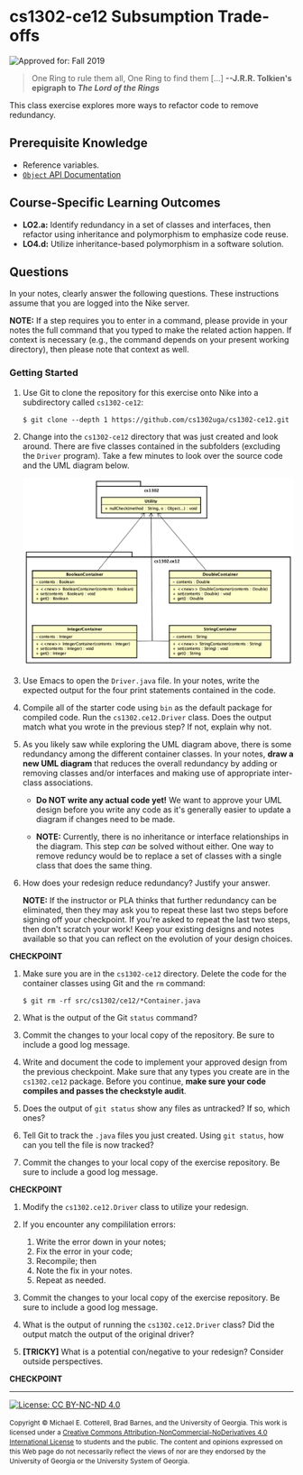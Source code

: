 # cs1302-ce12 Subsumption Trade-offs

![Approved for: Fall 2019](https://img.shields.io/badge/Approved%20for-Fall%202019-brightgreen)

> One Ring to rule them all, One Ring to find them [...]
> **--J.R.R. Tolkien's epigraph to _The Lord of the Rings_**

This class exercise explores more ways to refactor code to remove redundancy.

## Prerequisite Knowledge

* Reference variables.
* [`Object` API Documentation](https://docs.oracle.com/javase/8/docs/api/java/lang/Object.html)

## Course-Specific Learning Outcomes

* **LO2.a:** Identify redundancy in a set of classes and interfaces, then refactor using inheritance and 
polymorphism to emphasize code reuse.
* **LO4.d:** Utilize  inheritance-based polymorphism in a software solution.

## Questions

In your notes, clearly answer the following questions. These instructions assume that you are 
logged into the Nike server. 

**NOTE:** If a step requires you to enter in a command, please provide in your notes the full 
command that you typed to make the related action happen. If context is necessary (e.g., the 
command depends on your present working directory), then please note that context as well.

### Getting Started

1. Use Git to clone the repository for this exercise onto Nike into a subdirectory called `cs1302-ce12`:

   ```
   $ git clone --depth 1 https://github.com/cs1302uga/cs1302-ce12.git
   ```

1. Change into the `cs1302-ce12` directory that was just created and look around. There are five 
   classes contained in the subfolders (excluding the `Driver` program). Take a few minutes to look 
   over the source code and the UML diagram below.
   
   ![UML Class Diagram for Starter Code](res/ce12.png)

1. Use Emacs to open the `Driver.java` file. In your notes, write the expected output for the four
   print statements contained in the code.
   
1. Compile all of the starter code using `bin` as the default package for compiled code.
   Run the `cs1302.ce12.Driver` class. Does the output match what you wrote in the previous step?
   If not, explain why not.
   
1. As you likely saw while exploring the UML diagram above, there is some redundancy among 
   the different container classes. In your notes, **draw a new UML diagram** that reduces the overall 
   redundancy by adding or removing classes and/or interfaces and making use of appropriate inter-class
   associations.
   
   * **Do NOT write any actual code yet!** We want to approve your UML design before you write
     any code as it's generally easier to update a diagram if changes need to be made.
     
   * **NOTE:** Currently, there is no inheritance or interface relationships in the diagram. This
     step _can_ be solved without either. One way to remove reduncy would be to replace a set of
     classes with a single class that does the same thing. 
   
1. How does your redesign reduce redundancy? Justify your answer. 

   **NOTE:** If the instructor or PLA thinks that further redundancy can be eliminated, then 
   they may ask you to repeat these last two steps before signing off your checkpoint. If you're 
   asked to repeat the last two steps, then don't scratch your work! Keep your existing designs
   and notes available so that you can reflect on the evolution of your design choices.

**CHECKPOINT**

1. Make sure you are in the `cs1302-ce12` directory. Delete the code for the container classes 
   using Git and the `rm` command:
   
   ```
   $ git rm -rf src/cs1302/ce12/*Container.java
   ```
   
1. What is the output of the Git `status` command?

1. Commit the changes to your local copy of the repository. 
   Be sure to include a good log message.

1. Write and document the code to implement your approved design from the previous checkpoint.
   Make sure that any types you create are in the `cs1302.ce12` package. 
   Before you continue, **make sure your code compiles and passes the checkstyle audit**.
   
1. Does the output of `git status` show any files as untracked? If so, which ones?

1. Tell Git to track the `.java` files you just created.
   Using `git status`, how can you tell the file is now tracked?
   
1. Commit the changes to your local copy of the exercise repository.
   Be sure to include a good log message.
   
**CHECKPOINT**
   
1. Modify the `cs1302.ce12.Driver` class to utilize your redesign.

1. If you encounter any compililation errors:

   1. Write the error down in your notes;
   1. Fix the error in your code;
   1. Recompile; then
   1. Note the fix in your notes.
   1. Repeat as needed.

1. Commit the changes to your local copy of the exercise repository.
   Be sure to include a good log message.

1. What is the output of running the `cs1302.ce12.Driver` class?
   Did the output match the output of the original driver?
   
1. **[TRICKY]** What is a potential con/negative to your redesign?
   Consider outside perspectives.

**CHECKPOINT**

<hr/>

[![License: CC BY-NC-ND 4.0](https://img.shields.io/badge/License-CC%20BY--NC--ND%204.0-lightgrey.svg)](http://creativecommons.org/licenses/by-nc-nd/4.0/)

<small>
Copyright &copy; Michael E. Cotterell, Brad Barnes, and the University of Georgia.
This work is licensed under a <a rel="license" href="http://creativecommons.org/licenses/by-nc-nd/4.0/">Creative Commons Attribution-NonCommercial-NoDerivatives 4.0 International License</a> to students and the public.
The content and opinions expressed on this Web page do not necessarily reflect the views of nor are they endorsed by the University of Georgia or the University System of Georgia.
</small>
